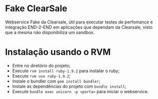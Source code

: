 # Fake ClearSale

Webservice Fake da Clearsale, útil para executar testes de perfomance e integração END-2-END em aplicações que dependam da Clearsale, visto que a mesma não disponibiliza um sandbox.

# Instalação usando o RVM

 - Entre no diretório do projeto;
 - Execute `rvm install ruby-1.9.2` para instalar o ruby;
 - Execute `rvm use ruby-1.9.2`;
 - Instale o bundler com `gem install bundler`;
 - Instale as dependências do projeto com `bundle install`;
 - Execute `bundle exec unicorn -p <porta>` para iniciar o webservice.

